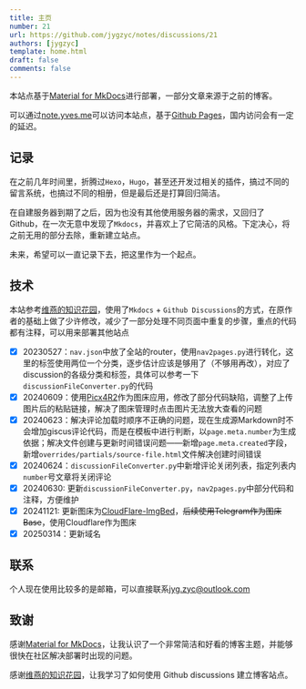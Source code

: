 ```yaml
---
title: 主页
number: 21
url: https://github.com/jygzyc/notes/discussions/21
authors: [jygzyc]
template: home.html
draft: false
comments: false
---
```


<!-- name: index -->

本站点基于[Material for MkDocs](https://squidfunk.github.io/mkdocs-material/)进行部署，一部分文章来源于之前的博客。

可以通过[note.yves.me](https://note.yves.me/)可以访问本站点，基于[Github Pages](https://blog.yvesz.me)，国内访问会有一定的延迟。

## 记录

在之前几年时间里，折腾过`Hexo`，`Hugo`，甚至还开发过相关的插件，搞过不同的留言系统，也搞过不同的相册，但是最后还是打算回归简洁。

在自建服务器到期了之后，因为也没有其他使用服务器的需求，又回归了Github，在一次无意中发现了`Mkdocs`，并喜欢上了它简洁的风格。下定决心，将之前无用的部分去除，重新建立站点。

未来，希望可以一直记录下去，把这里作为一个起点。

## 技术

本站参考[维燕的知识花园](https://weiyan.cc/)，使用了`Mkdocs` + `Github Discussions`的方式，在原作者的基础上做了少许修改，减少了一部分处理不同页面中重复的步骤，重点的代码都有注释，可以用来部署其他站点

- [x] 20230527：`nav.json`中放了全站的router，使用`nav2pages.py`进行转化，这里的标签使用两位一个分类，逐步估计应该是够用了（不够用再改），对应了discussion的各级分类和标签，具体可以参考一下`discussionFileConverter.py`的代码
- [x] 20240609：使用[Picx4R2](https://github.com/jygzyc/Picx4R2)作为图床应用，修改了部分代码缺陷，调整了上传图片后的粘贴链接，解决了图床管理时点击图片无法放大查看的问题
- [x] 20240623：解决评论加载时顺序不正确的问题，现在生成源Markdown时不会增加giscus评论代码，而是在模板中进行判断，以`page.meta.number`为生成依据；解决文件创建与更新时间错误问题——新增`page.meta.created`字段，新增`overrides/partials/source-file.html`文件解决创建时间错误
- [x] 20240624：`discussionFileConverter.py`中新增评论关闭列表，指定列表内`number`号文章将关闭评论
- [x] 20240630: 更新`discussionFileConverter.py`，`nav2pages.py`中部分代码和注释，方便维护
- [x] 20241121: 更新图床为[CloudFlare-ImgBed](https://github.com/MarSeventh/CloudFlare-ImgBed)，~~后续使用Telegram作为图床Base~~，使用Cloudflare作为图床
- [x] 20250314：更新域名

## 联系

个人现在使用比较多的是邮箱，可以直接联系[jyg.zyc@outlook.com](mailto:jyg.zyc@outlook.com)

## 致谢

感谢[Material for MkDocs](https://squidfunk.github.io/mkdocs-material/)，让我认识了一个非常简洁和好看的博客主题，并能够很快在社区解决部署时出现的问题。

感谢[维燕的知识花园](https://weiyan.cc/)，让我学习了如何使用 Github discussions 建立博客站点。


